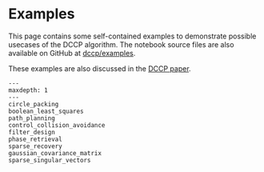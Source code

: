 # Examples

This page contains some self-contained examples to demonstrate possible usecases of the
DCCP algorithm. The notebook source files are also available on GitHub at [dccp/examples](https://github.com/cvxgrp/dccp/tree/master/examples).

These examples are also discussed in the [DCCP paper](https://stanford.edu/~boyd/papers/dccp.html).

```{toctree}
---
maxdepth: 1
---
circle_packing
boolean_least_squares
path_planning
control_collision_avoidance
filter_design
phase_retrieval
sparse_recovery
gaussian_covariance_matrix
sparse_singular_vectors
```

